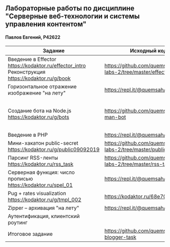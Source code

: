 ## Лабораторные работы по дисциплине "Серверные веб-технологии и системы управления контентом"

#### Павлов Евгений, Р42622

| Задание                                                                                                  | Исходный код                                                     | Результат                                                                                              |
| -------------------------------------------------------------------------------------------------------- | ---------------------------------------------------------------- | ------------------------------------------------------------------------------------------------------ |
| Введение в Effector<br>https://kodaktor.ru/effector_intro<br>Реконструкция<br>https://kodaktor.ru/g/book | https://github.com/quemsah/itmo-labs-2/tree/master/effector      | https://kodaktor.ru/g/private_a8d81<br>Пароль – 8416                                                   |
| Горизонтальное отражение изображение "на лету"                                                           | https://repl.it/@quemsah/flopper                                 | https://flopper--quemsah.repl.co                                                                       |
| Создание бота на Node.js <br>https://kodaktor.ru/g/bots                                                  | https://github.com/quemsah/florida-man-bot                       | Запускать это <br>https://repl.it/@quemsah/florida-man-bot<br>Писать сюда <br>https://t.me/FloridaMBot |
| Введение в PHP                                                                                           | https://repl.it/@quemsah/phpintro                                | https://repl.it/@quemsah/phpintro                                                                      |
| Мини-хакатон public-secret<br>https://kodaktor.ru/g/public09092019                                       | https://github.com/quemsah/itmo-labs-2/tree/master/public-secret | https://fork.kodaktor.ru/mysterylist                                                                   |
| Парсинг RSS-ленты<br>https://kodaktor.ru/rss_task                                                        | https://github.com/quemsah/itmo-labs-2/tree/master/rss-task      | https://github.com/quemsah/itmo-labs-2/tree/master/rss-task                                            |
| Серверная функция: число прописью<br>https://kodaktor.ru/spel_01                                         | https://repl.it/@quemsah/spel-001                                | https://spel-001--quemsah.repl.co/spell/6273                                                           |
| Pug + rates visualization<br>https://kodaktor.ru/g/tmpl_002                                              | https://kodaktor.ru/68e7039                                      | https://kodaktor.ru/68e7039                                                                            |
| Zipper – архивация "на лету"                                                                             | https://repl.it/@quemsah/zipper                                  | https://zipper.quemsah.repl.co                                                                         |
| Аутентификация, клиентский роутинг                                                                       |                                                                  | Могу показать на стороннем проекте                                                                     |
| Итоговое задание                                                                                         | https://github.com/quemsah/mevn-blogger-task                     | https://github.com/quemsah/mevn-blogger-task                                                           |

